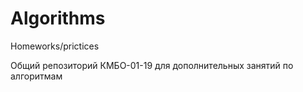 # Algorithms
Homeworks/prictices

Общий репозиторий КМБО-01-19 для дополнительных занятий по алгоритмам
